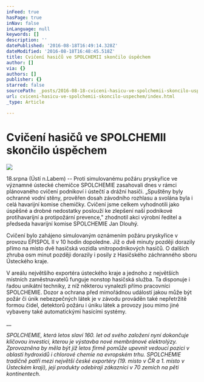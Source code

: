 ```yaml
---
inFeed: true
hasPage: true
inNav: false
inLanguage: null
keywords: []
description: ''
datePublished: '2016-08-18T16:49:14.328Z'
dateModified: '2016-08-18T16:48:45.518Z'
title: Cvičení hasičů ve SPOLCHEMII skončilo úspěchem
author: []
via: {}
authors: []
publisher: {}
starred: false
sourcePath: _posts/2016-08-18-cviceni-hasicu-ve-spolchemii-skoncilo-uspechem.md
url: cviceni-hasicu-ve-spolchemii-skoncilo-uspechem/index.html
_type: Article

---
```

# Cvičení hasičů ve SPOLCHEMII skončilo úspěchem
![](https://the-grid-user-content.s3-us-west-2.amazonaws.com/35301cb2-cfed-4330-8512-9f9f04a70876.jpg)

18.srpna
(Ústí n.Labem) -- Proti simulovanému požáru pryskyřice ve
významné ústecké chemičce SPOLCHEMIE zasahovali dnes v rámci
plánovaného cvičení podnikoví i ústečtí a drážní hasiči.
„Spuštěny byly ochranné vodní stěny, prověřen dosah
závodního rozhlasu a svolána byla i celá havarijní komise
chemičky. Cvičení jsme celkem vyhodnotili jako úspěšné a
drobné nedostatky poslouží ke zlepšení naší podnikové
protihavarijní a protipožární prevence," zhodnotil akci
výrobní ředitel a předseda havarijní komise SPOLCHEMIE Jan
Dlouhý.

Cvičení bylo zahájeno simulovaným oznámením požáru pryskyřice v provozu EPISPOL II v 10 hodin dopoledne. Již o dvě minuty později dorazily přímo na místo dvě hasičská vozidla vnitropodnikových hasičů. O dalších zhruba osm minut později dorazily i posily z Hasičského záchranného sboru Ústeckého kraje.

V areálu největšího exportéra ústeckého kraje a jednoho z největších místních zaměstnavatelů funguje nonstop hasičská služba. Ta disponuje i řadou unikátní techniky, z níž některou vynalezli přímo pracovníci SPOLCHEMIE. Dozor a ochrana před mimořádnou událostí jakou může být požár či únik nebezpečných látek je v závodu prováděn také nepřetržitě formou čidel, detektorů požáru i úniku látek a provozy jsou mimo jiné vybaveny také automatickými hasícími systémy.

__

_SPOLCHEMIE,
která letos slaví 160\. let od svého založení nyní dokončuje
klíčovou investici, kterou je výstavba nové membránové
elektrolýzy. Zprovozněna by měla být již letos firmě pomůže
upevnit vedoucí pozici v oblasti hydroxidů i chlorové chemie na
evropském trhu. SPOLCHEMIE tradičně patří mezi největší české
exportéry (19\. místo v ČR a 1\. místo v Ústeckém kraji), její
produkty odebírají zákazníci v 70 zemích na pěti kontinentech._